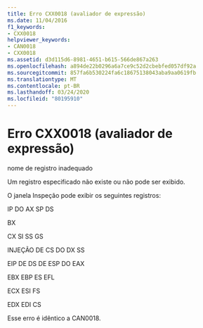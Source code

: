 ```yaml
---
title: Erro CXX0018 (avaliador de expressão)
ms.date: 11/04/2016
f1_keywords:
- CXX0018
helpviewer_keywords:
- CAN0018
- CXX0018
ms.assetid: d3d115d6-8981-4651-b615-566de867a263
ms.openlocfilehash: a894de22b0296a6a7ce9c52d2cbebfed057df92a
ms.sourcegitcommit: 857fa6b530224fa6c18675138043aba9aa0619fb
ms.translationtype: MT
ms.contentlocale: pt-BR
ms.lasthandoff: 03/24/2020
ms.locfileid: "80195910"
---
```

# <a name="expression-evaluator-error-cxx0018"></a>Erro CXX0018 (avaliador de expressão)

nome de registro inadequado

Um registro especificado não existe ou não pode ser exibido.

O janela Inspeção pode exibir os seguintes registros:

IP DO AX SP DS

BX

CX SI SS GS

INJEÇÃO DE CS DO DX SS

EIP DE DS DE ESP DO EAX

EBX    EBP    ES    EFL

ECX    ESI    FS

EDX EDI CS

Esse erro é idêntico a CAN0018.
